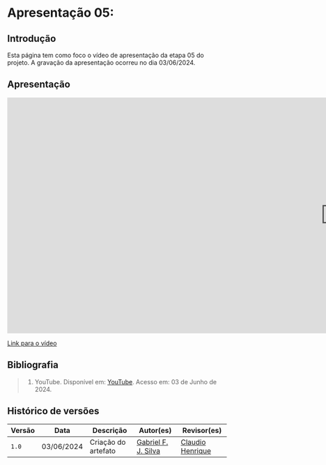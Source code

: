 # Apresentação 05:

## Introdução
Esta página tem como foco o vídeo de apresentação da etapa 05 do projeto. A gravação da apresentação ocorreu no dia 03/06/2024.

## Apresentação

<iframe width="1519" height="542" src="https://www.youtube.com/embed/xi4moNjtlIE" title="Apresentação do projeto etapa 5" frameborder="0" allow="accelerometer; autoplay; clipboard-write; encrypted-media; gyroscope; picture-in-picture; web-share" referrerpolicy="strict-origin-when-cross-origin" allowfullscreen></iframe>

[Link para o vídeo](https://www.youtube.com/xi4moNjtlIE)


## Bibliografia

> 1. YouTube. Disponível em: [YouTube](https://www.youtube.com/7tusZ2qf9T8). Acesso em: 03 de Junho de 2024.

## Histórico de versões
Versão |   Data  | Descrição | Autor(es) | Revisor(es)
------ | ---- | ------ | ---------- | ----------
`1.0` | 03/06/2024 | Criação do artefato | [Gabriel F. J. Silva](https://github.com/MMcLovin) | [Claudio Henrique](https://github.com/claudiohsc) |
